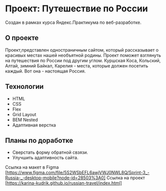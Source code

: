 # Проект: Путешествие по России
Создан в рамках курса Яндекс.Практикума по веб-разработке.
## О проекте
Проект,представлен одностраничным сайтом, который рассказывает о красивых местах нашей необъятной родины. 
Проект поможет взглянуть на путешествия по России под другим углом. Куршская Коса, Кольский, Алтай, зимний Байкал, Карелия - места, которые должен посетить каждый. Вот она - настоящая Россия. 
## Технологии
* HTML
* CSS
* Flex
* Grid Layout
* BEM Nested
* Адаптивная верстка

## Планы по доработке
* Сверстать форму обратной свзязи.
* Улучшить адаптивность сайта.

Ссылка на макет в Figma [https://www.figma.com/file/5S2WSbEFL6awjVWJ0NWL8Q/Sprint-3_-Russia-_-desktop-mobile?node-id=28503%3A0]
Ссылка на проект [https://karina-kudrik.github.io/russian-travel/index.html]
